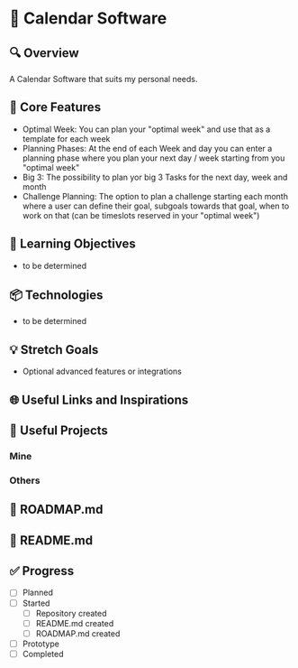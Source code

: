 # 🧪 Calendar Software

## 🔍 Overview
A Calendar Software that suits my personal needs.

## 🔧 Core Features
- Optimal Week: You can plan your "optimal week" and use that as a template for each week
- Planning Phases: At the end of each Week and day you can enter a planning phase where you plan your next day / week starting from you "optimal week"
- Big 3: The possibility to plan yor big 3 Tasks for the next day, week and month
- Challenge Planning: The option to plan a challenge starting each month where a user can define their goal, subgoals towards that goal, when to work on that (can be timeslots reserved in your "optimal week")

## 🧠 Learning Objectives
- to be determined

## 📦 Technologies
- to be determined

## 💡 Stretch Goals
- Optional advanced features or integrations

## 🌐 Useful Links and Inspirations

## 🧩 Useful Projects
### Mine

### Others

## 📄 ROADMAP.md

## 📘 README.md

## ✅ Progress
- [ ] Planned
- [ ] Started
  - [ ] Repository created
  - [ ] README.md created
  - [ ] ROADMAP.md created
- [ ] Prototype
- [ ] Completed
